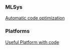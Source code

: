 ### MLSys
[Automatic code optimization](https://arxiv.org/pdf/2104.04955.pdf)
### Platforms
[Useful Platform with code](https://neptune.ai/blog/a-quickstart-guide-to-auto-sklearn-automl-for-machine-learning-practitioners)
